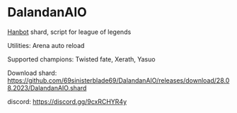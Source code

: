 # DalandanAIO
[Hanbot](https://t.me/hanbot_never_die) shard, script for league of legends

Utilities: Arena auto reload

Supported champions:
Twisted fate, Xerath, Yasuo

Download shard: https://github.com/69sinisterblade69/DalandanAIO/releases/download/28.08.2023/DalandanAIO.shard

discord: https://discord.gg/9cxRCHYR4y
